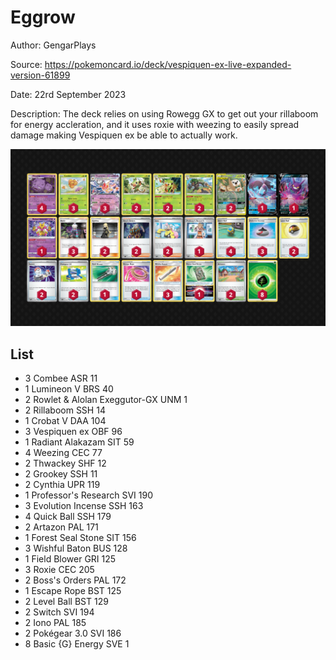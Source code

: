 # Eggrow

Author: GengarPlays

Source: <https://pokemoncard.io/deck/vespiquen-ex-live-expanded-version-61899>

Date: 22rd September 2023

Description: The deck relies on using Rowegg GX to get out your rillaboom for energy accleration, and it uses roxie with weezing to easily spread damage making Vespiquen ex be able to actually work.

![decklist](../../images/MEW/Eggrow/1-%20Eggrow.png)

## List

* 3 Combee ASR 11
* 1 Lumineon V BRS 40
* 2 Rowlet & Alolan Exeggutor-GX UNM 1
* 2 Rillaboom SSH 14
* 1 Crobat V DAA 104
* 3 Vespiquen ex OBF 96
* 1 Radiant Alakazam SIT 59
* 4 Weezing CEC 77
* 2 Thwackey SHF 12
* 2 Grookey SSH 11
* 2 Cynthia UPR 119
* 1 Professor's Research SVI 190
* 3 Evolution Incense SSH 163
* 4 Quick Ball SSH 179
* 2 Artazon PAL 171
* 1 Forest Seal Stone SIT 156
* 3 Wishful Baton BUS 128
* 1 Field Blower GRI 125
* 3 Roxie CEC 205
* 2 Boss's Orders PAL 172
* 1 Escape Rope BST 125
* 2 Level Ball BST 129
* 2 Switch SVI 194
* 2 Iono PAL 185
* 2 Pokégear 3.0 SVI 186
* 8 Basic {G} Energy SVE 1
